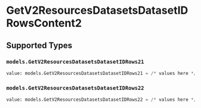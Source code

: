 # GetV2ResourcesDatasetsDatasetIDRowsContent2


## Supported Types

### `models.GetV2ResourcesDatasetsDatasetIDRows21`

```python
value: models.GetV2ResourcesDatasetsDatasetIDRows21 = /* values here */
```

### `models.GetV2ResourcesDatasetsDatasetIDRows22`

```python
value: models.GetV2ResourcesDatasetsDatasetIDRows22 = /* values here */
```

